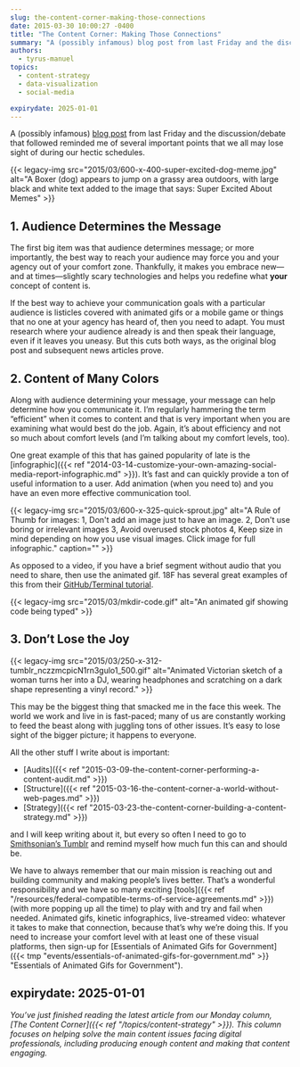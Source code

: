 ```yaml
---
slug: the-content-corner-making-those-connections
date: 2015-03-30 10:00:27 -0400
title: "The Content Corner: Making Those Connections"
summary: "A (possibly infamous) blog post from last Friday and the discussion or debate that followed reminded me of several important points that we all may lose sight of during our hectic schedules."
authors:
  - tyrus-manuel
topics:
  - content-strategy
  - data-visualization
  - social-media

expirydate: 2025-01-01
---
```


A (possibly infamous) [blog post](http://www.zdnet.com/article/us-congress-publishes-press-release-made-of-copyright-violating-animated-gifs) from last Friday and the discussion/debate that followed reminded me of several important points that we all may lose sight of during our hectic schedules.

{{< legacy-img src="2015/03/600-x-400-super-excited-dog-meme.jpg" alt="A Boxer (dog) appears to jump on a grassy area outdoors, with large black and white text added to the image that says: Super Excited About Memes" >}}

## 1. Audience Determines the Message

The first big item was that audience determines message; or more importantly, the best way to reach your audience may force you and your agency out of your comfort zone. Thankfully, it makes you embrace new—and at times—slightly scary technologies and helps you redefine what **your** concept of content is.

If the best way to achieve your communication goals with a particular audience is listicles covered with animated gifs or a mobile game or things that no one at your agency has heard of, then you need to adapt. You must research where your audience already is and then speak their language, even if it leaves you uneasy. But this cuts both ways, as the original blog post and subsequent news articles prove.

## 2. Content of Many Colors

Along with audience determining your message, your message can help determine how you communicate it. I&#8217;m regularly hammering the term &#8220;efficient&#8221; when it comes to content and that is very important when you are examining what would best do the job. Again, it&#8217;s about efficiency and not so much about comfort levels (and I&#8217;m talking about my comfort levels, too).

One great example of this that has gained popularity of late is the [infographic]({{< ref "2014-03-14-customize-your-own-amazing-social-media-report-infographic.md" >}}). It&#8217;s fast and can quickly provide a ton of useful information to a user. Add animation (when you need to) and you have an even more effective communication tool.

{{< legacy-img src="2015/03/600-x-325-quick-sprout.jpg" alt="A Rule of Thumb for images: 1, Don't add an image just to have an image. 2, Don't use boring or irrelevant images 3, Avoid overused stock photos 4, Keep size in mind depending on how you use visual images. Click image for full infographic." caption="" >}}

As opposed to a video, if you have a brief segment without audio that you need to share, then use the animated gif. 18F has several great examples of this from their [GitHub/Terminal tutorial](https://18f.gsa.gov/2015/03/03/how-to-use-github-and-the-terminal-a-guide/).

{{< legacy-img src="2015/03/mkdir-code.gif" alt="An animated gif showing code being typed" >}}

## 3. Don&#8217;t Lose the Joy

{{< legacy-img src="2015/03/250-x-312-tumblr_nczzmcpicN1rn3gulo1_500.gif" alt="Animated Victorian sketch of a woman turns her into a DJ, wearing headphones and scratching on a dark shape representing a vinyl record." >}}

This may be the biggest thing that smacked me in the face this week. The world we work and live in is fast-paced; many of us are constantly working to feed the beast along with juggling tons of other issues. It&#8217;s easy to lose sight of the bigger picture; it happens to everyone.

All the other stuff I write about is important:

  * [Audits]({{< ref "2015-03-09-the-content-corner-performing-a-content-audit.md" >}})
  * [Structure]({{< ref "2015-03-16-the-content-corner-a-world-without-web-pages.md" >}})
  * [Strategy]({{< ref "2015-03-23-the-content-corner-building-a-content-strategy.md" >}})

and I will keep writing about it, but every so often I need to go to [Smithsonian&#8217;s Tumblr](http://smithsonianlibraries.tumblr.com/tagged/gif) and remind myself how much fun this can and should be.

We have to always remember that our main mission is reaching out and building community and making people&#8217;s lives better. That&#8217;s a wonderful responsibility and we have so many exciting [tools]({{< ref "/resources/federal-compatible-terms-of-service-agreements.md" >}}) (with more popping up all the time) to play with and try and fail when needed. Animated gifs, kinetic infographics, live-streamed video: whatever it takes to make that connection, because that&#8217;s why we&#8217;re doing this. If you need to increase your comfort level with at least one of these visual platforms, then sign-up for [Essentials of Animated Gifs for Government]({{< tmp "events/essentials-of-animated-gifs-for-government.md" >}} "Essentials of Animated Gifs for Government").

expirydate: 2025-01-01
---

_You’ve just finished reading the latest article from our Monday column, [The Content Corner]({{< ref "/topics/content-strategy" >}}). This column focuses on helping solve the main content issues facing digital professionals, including producing enough content and making that content engaging._
